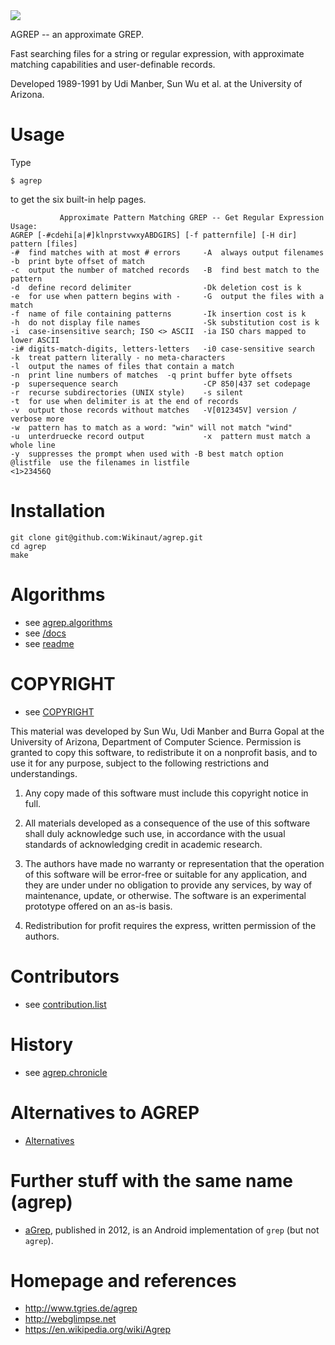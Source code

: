 <img src="https://raw.github.com/Wikinaut/agrep/master/resources/agrep.gif">

AGREP -- an approximate GREP. 

Fast searching files for a string or regular expression, with approximate matching capabilities and user-definable records. 

Developed 1989-1991 by Udi Manber, Sun Wu et al. at the University of Arizona.

Usage
=====

Type

```$ agrep```

to get the six built-in help pages.

```
           Approximate Pattern Matching GREP -- Get Regular Expression
Usage:
AGREP [-#cdehi[a|#]klnprstvwxyABDGIRS] [-f patternfile] [-H dir] pattern [files]
-#  find matches with at most # errors     -A  always output filenames
-b  print byte offset of match
-c  output the number of matched records   -B  find best match to the pattern
-d  define record delimiter                -Dk deletion cost is k
-e  for use when pattern begins with -     -G  output the files with a match
-f  name of file containing patterns       -Ik insertion cost is k
-h  do not display file names              -Sk substitution cost is k
-i  case-insensitive search; ISO <> ASCII  -ia ISO chars mapped to lower ASCII
-i# digits-match-digits, letters-letters   -i0 case-sensitive search
-k  treat pattern literally - no meta-characters
-l  output the names of files that contain a match
-n  print line numbers of matches  -q print buffer byte offsets
-p  supersequence search                   -CP 850|437 set codepage
-r  recurse subdirectories (UNIX style)    -s silent
-t  for use when delimiter is at the end of records
-v  output those records without matches   -V[012345V] version / verbose more
-w  pattern has to match as a word: "win" will not match "wind"
-u  unterdruecke record output             -x  pattern must match a whole line
-y  suppresses the prompt when used with -B best match option
@listfile  use the filenames in listfile                              <1>23456Q
```


Installation
============

```
git clone git@github.com:Wikinaut/agrep.git
cd agrep
make
```


Algorithms
==========

* see [agrep.algorithms]((https://github.com/Wikinaut/agrep/blob/master/agrep.algorithms))
* see [/docs](https://github.com/Wikinaut/agrep/blob/master/docs)
* see [readme](https://github.com/Wikinaut/agrep/blob/master/readme)


COPYRIGHT
=========

* see [COPYRIGHT](https://github.com/Wikinaut/agrep/blob/master/COPYRIGHT)

This material was developed by Sun Wu, Udi Manber and Burra Gopal
at the University of Arizona, Department of Computer Science.
Permission is granted to copy this software, to redistribute it
on a nonprofit basis, and to use it for any purpose, subject to
the following restrictions and understandings.

1. Any copy made of this software must include this copyright notice
in full.

2. All materials developed as a consequence of the use of this
software shall duly acknowledge such use, in accordance with the usual
standards of acknowledging credit in academic research.

3. The authors have made no warranty or representation that the
operation of this software will be error-free or suitable for any
application, and they are under under no obligation to provide any
services, by way of maintenance, update, or otherwise. The software
is an experimental prototype offered on an as-is basis.

4. Redistribution for profit requires the express, written permission
of the authors.


Contributors
============

* see [contribution.list](https://github.com/Wikinaut/agrep/blob/master/contribution.list)


History
=======

* see [agrep.chronicle](https://github.com/Wikinaut/agrep/blob/master/agrep.chronicle)


Alternatives to AGREP
=====================

* [Alternatives](http://www.tgries.de/agrep)


Further stuff with the same name (agrep)
========================================

* [aGrep](https://play.google.com/store/apps/details?id=jp.sblo.pandora.aGrep&hl=de), published in 2012, is an Android implementation of ```grep``` (but not ```agrep```).


Homepage and references
=======================

* http://www.tgries.de/agrep
* http://webglimpse.net
* https://en.wikipedia.org/wiki/Agrep
